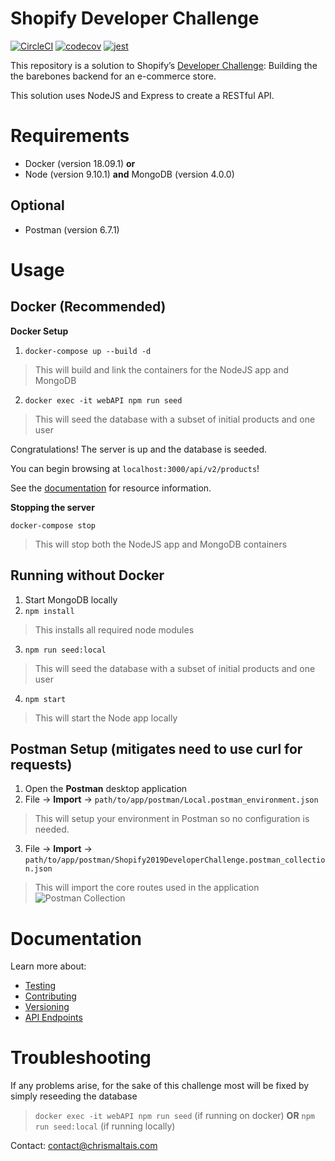 # Shopify Developer Challenge
[![CircleCI](https://circleci.com/gh/chrismaltais/EcommerceAPI.svg?style=svg)](https://circleci.com/gh/chrismaltais/EcommerceAPI)
[![codecov](https://codecov.io/gh/chrismaltais/ShopifyInternChallenge2019/branch/master/graph/badge.svg)](https://codecov.io/gh/chrismaltais/ShopifyInternChallenge2019)
[![jest](https://jestjs.io/img/jest-badge.svg)](https://github.com/facebook/jest)

This repository is a solution to Shopify’s [Developer Challenge](https://docs.google.com/document/d/1J49NAOIoWYOumaoQCKopPfudWI_jsQWVKlXmw1f1r-4/edit): Building the the barebones backend for an e-commerce store.

This solution uses NodeJS and Express to create a RESTful API.

# Requirements

- Docker (version 18.09.1) **or** 
- Node (version 9.10.1) **and** MongoDB (version 4.0.0)

## Optional

- Postman (version 6.7.1)

# Usage
## Docker (Recommended)

**Docker Setup** 

1. `docker-compose up --build -d`


> This will build and link the containers for the NodeJS app and MongoDB

2. `docker exec -it webAPI npm run seed`


> This will seed the database with a subset of initial products and one user

Congratulations! The server is up and the database is seeded. 

You can begin browsing at `localhost:3000/api/v2/products`!

See the [documentation](https://documenter.getpostman.com/view/3302275/RzteTYBK) for resource information.

**Stopping the server**

`docker-compose stop`
> This will stop both the NodeJS app and MongoDB containers
## Running without Docker
1. Start MongoDB locally
2. `npm install` 
> This installs all required node modules
3. `npm run seed:local`
> This will seed the database with a subset of initial products and one user
4. `npm start`
> This will start the Node app locally


## Postman Setup (mitigates need to use curl for requests)
1. Open the **Postman** desktop application
2. File → **Import** → `path/to/app/postman/Local.postman_environment.json`
  > This will setup your environment in Postman so no configuration is needed.
3. File → **Import** → `path/to/app/postman/Shopify2019DeveloperChallenge.postman_collection.json`
  > This will import the core routes used in the application
  ![](https://i.imgur.com/aNjXJSy.png "Postman Collection")
  
# Documentation
Learn more about:
- [Testing](https://github.com/chrismaltais/EcommerceAPI/blob/master/docs/TESTING.md)
- [Contributing](https://github.com/chrismaltais/EcommerceAPI/blob/master/docs/CONTRIBUTING.md)
- [Versioning](https://github.com/chrismaltais/EcommerceAPI/blob/master/docs/VERSIONING.md)
- [API Endpoints](https://documenter.getpostman.com/view/3302275/RzteTYBK)

# Troubleshooting
If any problems arise, for the sake of this challenge most will be fixed by simply reseeding the database
> `docker exec -it webAPI npm run seed` (if running on docker) **OR** `npm run seed:local` (if running locally)

Contact: contact@chrismaltais.com

